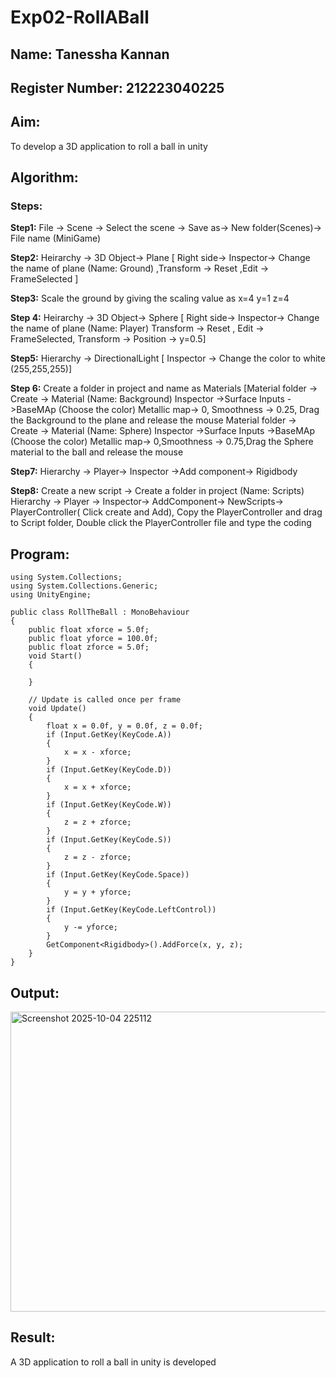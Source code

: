 # Exp02-RollABall

## Name: Tanessha Kannan
## Register Number: 212223040225

## Aim:
To develop a 3D application to roll a ball in unity

## Algorithm:
### Steps:
**Step1:** File -> Scene -> Select the scene -> Save as-> New folder(Scenes)-> File name (MiniGame)

**Step2:** Heirarchy -> 3D Object-> Plane 
[ Right side-> Inspector-> Change the name of plane (Name: Ground) ,Transform -> Reset ,Edit -> FrameSelected ]

**Step3:** Scale the ground by giving the scaling value as x=4 y=1 z=4

**Step 4:** Heirarchy -> 3D Object-> Sphere [ Right side-> Inspector-> Change the name of plane (Name: Player)
Transform -> Reset , Edit -> FrameSelected, Transform -> Position -> y=0.5]

**Step5:** Hierarchy -> DirectionalLight [ Inspector -> Change the color to white (255,255,255)]

**Step 6:** Create a folder in project and name as Materials [Material folder -> Create -> Material (Name: Background)
Inspector ->Surface Inputs ->BaseMAp (Choose the color) Metallic map-> 0, Smoothness -> 0.25, Drag the Background to the plane and release the mouse
Material folder -> Create -> Material (Name: Sphere) Inspector ->Surface Inputs ->BaseMAp (Choose the color) Metallic map-> 0,Smoothness -> 0.75,Drag the Sphere material to the ball and release the mouse

**Step7:** Hierarchy -> Player-> Inspector ->Add component-> Rigidbody

**Step8:** Create a new script -> Create a folder in project (Name: Scripts) Hierarchy -> Player -> Inspector-> AddComponent-> NewScripts-> PlayerController( Click create and Add), Copy the PlayerController and drag to Script folder, Double click the PlayerController file and type the coding

## Program:
```
using System.Collections;
using System.Collections.Generic;
using UnityEngine;

public class RollTheBall : MonoBehaviour
{
    public float xforce = 5.0f;
    public float yforce = 100.0f;
    public float zforce = 5.0f;    
    void Start()
    {
        
    }

    // Update is called once per frame
    void Update()
    {
        float x = 0.0f, y = 0.0f, z = 0.0f;
        if (Input.GetKey(KeyCode.A))
        {
            x = x - xforce;
        }
        if (Input.GetKey(KeyCode.D))
        {
            x = x + xforce;
        }
        if (Input.GetKey(KeyCode.W))
        {
            z = z + zforce;
        }
        if (Input.GetKey(KeyCode.S))
        {
            z = z - zforce;
        }
        if (Input.GetKey(KeyCode.Space))
        {
            y = y + yforce;
        }
        if (Input.GetKey(KeyCode.LeftControl))
        {
            y -= yforce;
        }
        GetComponent<Rigidbody>().AddForce(x, y, z);
    }
}
```
## Output:
<img width="1110" height="480" alt="Screenshot 2025-10-04 225112" src="https://github.com/user-attachments/assets/a3a4c61c-74d9-4739-ae4a-a8c854d9894b" />

## Result:
A 3D application to roll a ball in unity is developed

